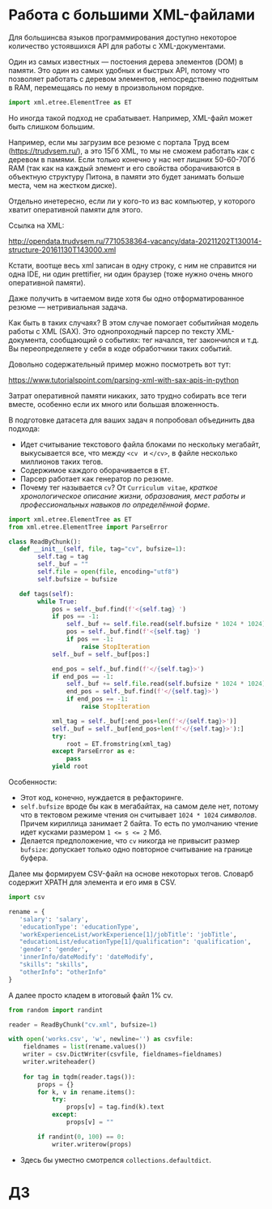# Работа с большими XML-файлами

Для большинсва языков программирования доступно некоторое количество устоявшихся API для работы с XML-документами.

Один из самых известных &mdash; постоения дерева элементов (DOM) в памяти. Это один из самых удобных и быстрых API, потому что позволяет работать с деревом элементов, непосредственно поднятым в RAM, перемещаясь по нему в произвольном порядке.

```python
import xml.etree.ElementTree as ET
```

Но иногда такой подход не срабатывает. Например, XML-файл может быть слишком большим. 

Например, если мы загрузим все резюме с портала Труд всем (https://trudvsem.ru/), а это 15Гб XML, то мы не сможем работать как с деревом в памями. Если только конечно у нас нет лишних 50-60-70Гб RAM (так как на каждый элемент и его свойства оборачиваются в объектную структуру Питона, в памяти это будет занимать больше места, чем на жестком диске).

Отдельно инетересно, если ли у кого-то из вас компьютер, у которого хватит оперативной памяти для этого.

Ссылка на XML:

http://opendata.trudvsem.ru/7710538364-vacancy/data-20211202T130014-structure-20161130T143000.xml

Кстати, воотще весь xml записан в одну строку, с ним не справится ни одна IDE, ни один prettifier, ни один браузер (тоже нужно очень много оперативной памяти). 

Даже получить в читаемом виде хотя бы одно отформатированное резюме &mdash; нетривиальная задача.

Как быть в таких случаях? В этом случае помогает событийная модель работы с XML (SAX). Это однопроходный парсер по тексту XML-документа, сообщающий о событиях: тег начался, тег закончился и т.д. Вы переопределяете у себя в коде обработчики таких событий.

Довольно содержательный пример можно посмотреть вот тут:

https://www.tutorialspoint.com/parsing-xml-with-sax-apis-in-python

Затрат оперативной памяти никаких, зато трудно собирать все теги вместе, особенно если их много или большая вложенность.

В подготовке датасета для ваших задач я попробовал объединить два подхода:
* Идет считывание текстового файла блоками по нескольку мегабайт, выкусывается все, что между `<cv ` и `</cv>`, в файле несколько миллионов таких тегов.
* Содержимое каждого оборачивается в `ET`.
* Парсер работает как генератор по резюме.
* Почему тег называется `cv`? От `Curriculum vitae`, _краткое хронологическое описание жизни, образования, мест работы и профессиональных навыков по определённой форме_.

```python
import xml.etree.ElementTree as ET
from xml.etree.ElementTree import ParseError

class ReadByChunk():
   def __init__(self, file, tag="cv", bufsize=1):
        self.tag = tag
        self._buf = ""
        self.file = open(file, encoding="utf8")
        self.bufsize = bufsize

   def tags(self):
        while True:
            pos = self._buf.find(f'<{self.tag} ')
            if pos == -1:
                self._buf += self.file.read(self.bufsize * 1024 * 1024)
                pos = self._buf.find(f'<{self.tag} ')
                if pos == -1:
                    raise StopIteration
            self._buf = self._buf[pos:]

            end_pos = self._buf.find(f'</{self.tag}>')
            if end_pos == -1:
                self._buf += self.file.read(self.bufsize * 1024 * 1024)
                end_pos = self._buf.find(f'</{self.tag}>')
                if end_pos == -1:
                    raise StopIteration

            xml_tag = self._buf[:end_pos+len(f'</{self.tag}>')]
            self._buf = self._buf[end_pos+len(f'</{self.tag}>'):]
            try:
                root = ET.fromstring(xml_tag)
            except ParseError as e:
                pass
            yield root
```

Особенности:
* Этот код, конечно, нуждается в рефакторинге.
* `self.bufsize` вроде бы как в мегабайтах, на самом деле нет, потому что в тектовом режиме чтения он считывает `1024 * 1024` _символов_. Причем кириллица занимает 2 байта. То есть по умолчанию чтение идет кусками размером `1 <= s <= 2` Мб.
* Делается предположение, что `cv` никогда не привысит размер `bufsize`: допускает только одно повторное считывание на границе буфера.

Далее мы формируем CSV-файл на основе некоторых тегов. Словарб содержит XPATH для элемента и его имя в CSV.

```python
import csv

rename = {
   'salary': 'salary', 
   'educationType': 'educationType', 
   'workExperienceList/workExperience[1]/jobTitle': 'jobTitle',
   "educationList/educationType[1]/qualification": 'qualification',
   'gender': 'gender', 
   'innerInfo/dateModify': 'dateModify', 
   "skills": "skills", 
   "otherInfo": "otherInfo"  
}
```

А далее просто кладем в итоговый файл 1% cv.


```python
from random import randint

reader = ReadByChunk("cv.xml", bufsize=1)

with open('works.csv', 'w', newline='') as csvfile:
    fieldnames = list(rename.values())
    writer = csv.DictWriter(csvfile, fieldnames=fieldnames)
    writer.writeheader()
        
    for tag in tqdm(reader.tags()):
        props = {}
        for k, v in rename.items():
            try:
                props[v] = tag.find(k).text
            except: 
                props[v] = ""

        if randint(0, 100) == 0:    
            writer.writerow(props)
```

* Здесь бы уместно смотрелся `collections.defaultdict`.

# ДЗ
